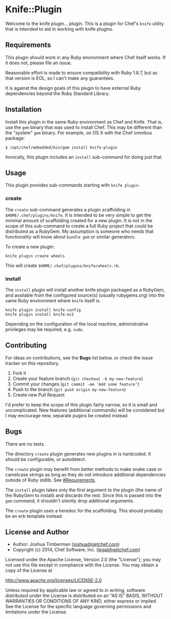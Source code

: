 # Knife::Plugin

Welcome to the knife plugin... plugin. This is a plugin for Chef's
`knife` utility that is intended to aid in working with knife plugins.

## Requirements

This plugin should work in any Ruby environment where Chef itself
works. If it does not, please file an issue.

Reasonable effort is made to ensure compatibility with Ruby 1.8.7, but
as that version is EOL, so I can't make any guarantees.

It is against the design goals of this plugin to have external Ruby
dependencies beyond the Ruby Standard Library.

## Installation

Install this plugin in the same Ruby environment as Chef and Knife.
That is, use the `gem` binary that was used to install Chef. This may
be different than the "system" `gem` binary. For example, on OS X with
the Chef omnibus package:

    $ /opt/chef/embedded/bin/gem install knife-plugin

Ironically, this plugin includes an `install` sub-command for doing
just that.

## Usage

This plugin provides sub-commands starting with `knife plugin`.

### create

The `create` sub-command generates a plugin scaffolding in
`$HOME/.chef/plugins/knife`. It is intended to be very simple to get
the minimal amount of scaffolding created for a new plugin. It is not
in the scope of this sub-command to create a full Ruby project that
could be distributed as a RubyGem. My assumption is someone who needs
that functionality will know about `bundle gem` or similar generators.

To create a new plugin:

    knife plugin create wheels

This will create `$HOME/.chef/plugins/knife/wheels.rb`.

### install

The `install` plugin will install another knife plugin packaged as a
RubyGem, and available from the configured source(s) (usually
rubygems.org) into the same Ruby environment where `knife` itself is.

    knife plugin install knife-config
    knife plugin install knife-ec2

Depending on the configuration of the local machine, administrative
privileges may be required, e.g. `sudo`.

## Contributing

For ideas on contributions, see the __Bugs__ list below, or check the
issue tracker on this repository.

1. Fork it
2. Create your feature branch (`git checkout -b my-new-feature`)
3. Commit your changes (`git commit -am 'Add some feature'`)
4. Push to the branch (`git push origin my-new-feature`)
5. Create new Pull Request

I'd prefer to keep the scope of this plugin fairly narrow, so it is
small and uncomplicated. New features (additional commands) will be
considered but I may encourage new, separate pugins be created
instead.

## Bugs

There are no tests.

The directory `create` plugin generates new plugins in is hardcoded.
It should be configurable, or autodetect.

The `create` plugin may benefit from better methods to make snake case
or camelcase strings as long as they do not introduce additional
dependencies outside of Ruby stdlib. See
[#Requirements](#Requirements).

The `install` plugin takes only the first argument to the plugin (the
name of the RubyGem to install) and discards the rest. Since this is
passed into the `gem` command, it shouldn't silently drop additional
arguments.

The `create` plugin uses a heredoc for the scaffolding. This should
probably be an erb template instead.

## License and Author

- Author: Joshua Timberman (<joshua@getchef.com>)
- Copyright (c) 2014, Chef Software, Inc. (<legal@getchef.com>)

Licensed under the Apache License, Version 2.0 (the "License");
you may not use this file except in compliance with the License.
You may obtain a copy of the License at

   http://www.apache.org/licenses/LICENSE-2.0

Unless required by applicable law or agreed to in writing, software
distributed under the License is distributed on an "AS IS" BASIS,
WITHOUT WARRANTIES OR CONDITIONS OF ANY KIND, either express or implied.
See the License for the specific language governing permissions and
limitations under the License.
